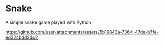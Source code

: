 # Snake


A simple snake game played with Python

https://github.com/user-attachments/assets/5b19843a-7364-47de-b7fe-ed324bdd2dc2


